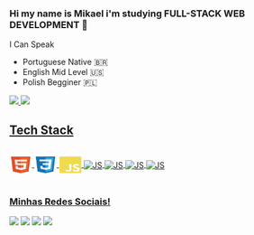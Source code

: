 ### Hi my name is Mikael i'm studying FULL-STACK WEB DEVELOPMENT 💚

I Can Speak
- Portuguese Native 🇧🇷
- English Mid Level 🇺🇸
- Polish Begginer 🇵🇱

<div>
   <a href="https://github.com/Mikael3250">
   <img height="180em" src="https://github-readme-stats.vercel.app/api?username=Mikael3250&show_icons=true&theme=tokyonight&include_all_commits=true&count_private=true"/>
   <img height="180em" src="https://github-readme-stats.vercel.app/api/top-langs/?username=Mikael3250&layout=compact&langs_count=6&theme=tokyonight"/>

</div>
   <h2>Tech Stack</h2>
<div style="display: inline_block"><br>
  <img align="center" alt="HTML" height="30" width="40" src="https://raw.githubusercontent.com/devicons/devicon/master/icons/html5/html5-original.svg">
  <img align="center" alt="CSS" height="30" width="40" src="https://raw.githubusercontent.com/devicons/devicon/master/icons/css3/css3-original.svg">
   <img align="center" alt="JS" height="30" width="40" src="https://raw.githubusercontent.com/devicons/devicon/master/icons/javascript/javascript-plain.svg">
   <img align="center" alt="JS" height="30" width="40" src="https://cdn.jsdelivr.net/gh/devicons/devicon@latest/icons/sass/sass-original.svg">
   <img align="center" alt="JS" height="30" width="40" src="https://cdn.jsdelivr.net/gh/devicons/devicon@latest/icons/react/react-original.svg">
   <img align="center" alt="JS" height="30" width="40" src="https://cdn.jsdelivr.net/gh/devicons/devicon@latest/icons/nodejs/nodejs-original-wordmark.svg">
   <img align="center" alt="JS" height="30" width="40"src="https://cdn.jsdelivr.net/gh/devicons/devicon@latest/icons/typescript/typescript-original.svg">
</div>

 <br> 
 
  ### Minhas Redes Sociais!
 
<div> 
  <a href="https://www.youtube.com/@Mika3250_Dev" target="_blank"><img src="https://img.shields.io/badge/YouTube-FF0000?style=for-the-badge&logo=youtube&logoColor=white" target="_blank"></a>
  <a href="https://www.instagram.com/mikaelpbondan/" target="_blank"><img src="https://img.shields.io/badge/-Instagram-%23E4405F?style=for-the-badge&logo=instagram&logoColor=white" target="_blank"></a> 
  <a href = "mailto:mikaelbondan@gmail.com"><img src="https://img.shields.io/badge/-Gmail-%23333?style=for-the-badge&logo=gmail&logoColor=white" target="_blank"></a>
  <a href="https://www.linkedin.com/in/mikael-bondan-852842226/" target="_blank"><img src="https://img.shields.io/badge/-LinkedIn-%230077B5?style=for-the-badge&logo=linkedin&logoColor=white" target="_blank"></a> 
</div>
